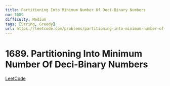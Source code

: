 ```yaml
---
title: Partitioning Into Minimum Number Of Deci-Binary Numbers
no: 1689
difficulty: Medium
tags: [String, Greedy]
url: https://leetcode.com/problems/partitioning-into-minimum-number-of-deci-binary-numbers/
---
```


# 1689. Partitioning Into Minimum Number Of Deci-Binary Numbers

[LeetCode](https://leetcode.com/problems/partitioning-into-minimum-number-of-deci-binary-numbers/)

